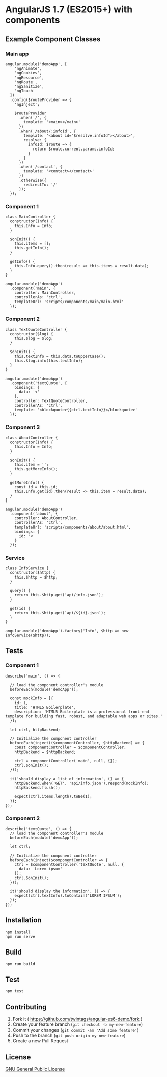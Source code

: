 # AngularJS 1.7 (ES2015+) with components

## Example Component Classes

### Main app
```
angular.module('demoApp', [
    'ngAnimate',
    'ngCookies',
    'ngResource',
    'ngRoute',
    'ngSanitize',
    'ngTouch'
  ])
  .config($routeProvider => {
    'ngInject';

    $routeProvider
      .when('/', {
        template: '<main></main>'
      })
      .when('/about/:infoId', {
        template: '<about id="$resolve.infoId"></about>',
        resolve: {
          infoId: $route => {
            return $route.current.params.infoId;
          }
        }
      })
      .when('/contact', {
        template: '<contact></contact>'
      })
      .otherwise({
        redirectTo: '/'
      });
  });
```

### Component 1
```
class MainController {
  constructor(Info) {
    this.Info = Info;
  }

  $onInit() {
    this.items = [];
    this.getInfo();
  }

  getInfo() {
    this.Info.query().then(result => this.items = result.data);
  }
}

angular.module('demoApp')
  .component('main', {
    controller: MainController,
    controllerAs: 'ctrl',
    templateUrl: 'scripts/components/main/main.html'
  });
```

### Component 2

```
class TextQuoteController {
  constructor($log) {
    this.$log = $log;
  }

  $onInit() {
    this.textInfo = this.data.toUpperCase();
    this.$log.info(this.textInfo);
  }
}

angular.module('demoApp')
  .component('textQuote', {
    bindings: {
      data: '<'
    },
    controller: TextQuoteController,
    controllerAs: 'ctrl',
    template: '<blockquote>{{ctrl.textInfo}}</blockquote>'
  });
```

### Component 3

```
class AboutController {
  constructor(Info) {
    this.Info = Info;
  }

  $onInit() {
    this.item = '';
    this.getMoreInfo();
  }

  getMoreInfo() {
    const id = this.id;
    this.Info.get(id).then(result => this.item = result.data);
  }
}

angular.module('demoApp')
  .component('about', {
    controller: AboutController,
    controllerAs: 'ctrl',
    templateUrl: 'scripts/components/about/about.html',
    bindings: {
      id: '<'
    }
  });
```

### Service

```
class InfoService {
  constructor($http) {
    this.$http = $http;
  }

  query() {
    return this.$http.get('api/info.json');
  }

  get(id) {
    return this.$http.get(`api/${id}.json`);
  }
}

angular.module('demoApp').factory('Info', $http => new InfoService($http));
```

## Tests

### Component 1

```
describe('main', () => {

  // load the component controller's module
  beforeEach(module('demoApp'));

  const mockInfo = [{
    id: 1,
    title: 'HTML5 Boilerplate',
    description: 'HTML5 Boilerplate is a professional front-end template for building fast, robust, and adaptable web apps or sites.'
  }];

  let ctrl, httpBackend;

  // Initialize the component controller
  beforeEach(inject(($componentController, $httpBackend) => {
    const componentController = $componentController;
    httpBackend = $httpBackend;

    ctrl = componentController('main', null, {});
    ctrl.$onInit();
  }));

  it('should display a list of information', () => {
    httpBackend.when('GET', 'api/info.json').respond(mockInfo);
    httpBackend.flush();

    expect(ctrl.items.length).toBe(1);
  });
});
```

### Component 2

```
describe('textQuote', () => {
  // load the component controller's module
  beforeEach(module('demoApp'));

  let ctrl;

  // Initialize the component controller
  beforeEach(inject($componentController => {
    ctrl = $componentController('textQuote', null, {
      data: 'Lorem ipsum'
    });
    ctrl.$onInit();
  }));

  it('should display the information', () => {
    expect(ctrl.textInfo).toContain('LOREM IPSUM');
  });
});
```

## Installation

```
npm install
npm run serve
```

## Build

```
npm run build
```

## Test

```
npm test
```

## Contributing

1. Fork it ( https://github.com/twintags/angular-es6-demo/fork )
2. Create your feature branch (`git checkout -b my-new-feature`)
3. Commit your changes (`git commit -am 'Add some feature'`)
4. Push to the branch (`git push origin my-new-feature`)
5. Create a new Pull Request


## License
[GNU General Public License](LICENSE)
